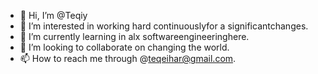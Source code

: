 - 👋 Hi, I’m @Teqiy
- 👀 I’m interested in working hard continuouslyfor a significantchanges.
- 🌱 I’m currently learning in alx softwareengineeringhere.
- 💞️ I’m looking to collaborate on changing the world.
- 📫 How to reach me through @teqeihar@gmail.com.

<!---
Teqiy/Teqiy is a ✨ special ✨ repository because its `README.md` (this file) appears on your GitHub profile.
You can click the Preview link to take a look at your changes.
--->
